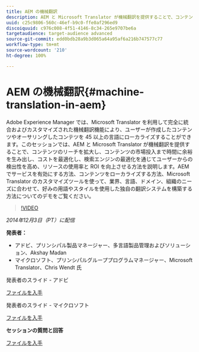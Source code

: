 ```yaml
---
title: AEM の機械翻訳
description: AEM と Microsoft Translator が機械翻訳を提供することで、コンテンツのリーチを拡大し、コンテンツの市場投入まで時間に余裕を生み出し、コストを最適化し、検索エンジンの最適化を通じてユーザーからの検出性を高め、リソースの使用率と ROI を向上させる方法を説明します。
uuid: c25c9806-560c-46ef-b9c0-ffe0af296ed9
discoiquuid: c976c008-4f51-4146-8c34-265e9707be6a
targetaudience: target-audience advanced
source-git-commit: edd0bdb28a9b3d065a64a95af6a216b747577c77
workflow-type: tm+mt
source-wordcount: '210'
ht-degree: 100%

---
```


# AEM の機械翻訳{#machine-translation-in-aem}

Adobe Experience Manager では、Microsoft Translator を利用して完全に統合およびカスタマイズされた機械翻訳機能により、ユーザーが作成したコンテンツやオーサリングしたコンテツを 45 以上の言語にローカライズすることができます。このセッションでは、AEM と Microsoft Translator が機械翻訳を提供することで、コンテンツのリーチを拡大し、コンテンツの市場投入まで時間に余裕を生み出し、コストを最適化し、検索エンジンの最適化を通じてユーザーからの検出性を高め、リソースの使用率と ROI を向上させる方法を説明します。AEM でサービスを有効にする方法、コンテンツをローカライズする方法、Microsoft Translator のカスタマイズツールを使って、業界、言語、ドメイン、組織のニーズに合わせて、好みの用語やスタイルを使用した独自の翻訳システムを構築する方法についてのデモをご覧ください。

>[!VIDEO](https://video.tv.adobe.com/v/19383/?quality=9)

*2014年12月3日（PT）に配信*

**発表者：**

* アドビ、プリンシパル製品マネージャー、多言語製品管理およびソリューション、Akshay Madan
* マイクロソフト、プリンシパルグループプログラムマネージャー、Microsoft Translator、Chris Wendt 氏

発表者のスライド - アドビ

[ファイルを入手](assets/aem-gems-machine-translation-12-03-14.pdf)

発表者のスライド - マイクロソフト

[ファイルを入手](assets/adobe-microsoft-gems-12-03-14.pdf)

**セッションの質問と回答**

[ファイルを入手](assets/q-a-machine-translation-12-3-14.pdf)
<!--
[Get back to the Overview](https://helpx.adobe.com/experience-manager/kt/eseminars/gems/aem-index.html)
-->
